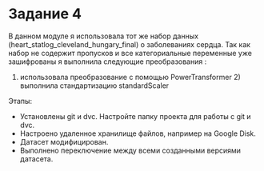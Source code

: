 # Задание 4 

В данном модуле я использовала тот же набор данных (heart_statlog_cleveland_hungary_final) о заболеваниях сердца. 
Так как набор не содержит пропусков и все категориальные переменные уже зашифрованы я выполнила следующие преобразования : 
1) использовала преобразование с помощью PowerTransformer 2) выполнила стандартизацию standardScaler

Этапы:
* Установлены git и dvc. Настройте папку проекта для работы с git и dvc.
* Настроено удаленное хранилище файлов, например на Google Disk.
* Датасет модифицирован.
* Выполнено переключение между всеми созданными версиями датасета.

